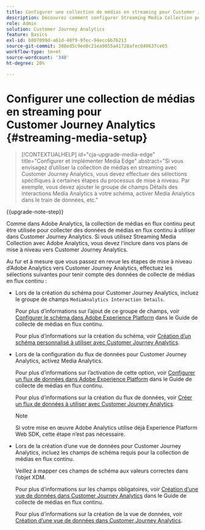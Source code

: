 ```yaml
---
title: Configurer une collection de médias en streaming pour Customer Journey Analytics
description: Découvrez comment configurer Streaming Media Collection pour Customer Journey Analytics
role: Admin
solution: Customer Journey Analytics
feature: Basics
exl-id: b807099d-a61d-48f9-9fec-94ecc6b76213
source-git-commit: 380ed5c9ee0c21ea9855a41728afec040637ce65
workflow-type: tm+mt
source-wordcount: '348'
ht-degree: 20%

---
```


# Configurer une collection de médias en streaming pour Customer Journey Analytics {#streaming-media-setup}

<!-- markdownlint-disable MD034 -->

>[!CONTEXTUALHELP]
>id="cja-upgrade-media-edge"
>title="Configurer et implémenter Media Edge"
>abstract="Si vous envisagez d’utiliser la collection de médias en streaming avec Customer Journey Analytics, vous devez effectuer des sélections spécifiques à certaines étapes du processus de mise à niveau. Par exemple, vous devez ajouter le groupe de champs Détails des interactions Media Analytics à votre schéma, activer Media Analytics dans le train de données, etc."

<!-- markdownlint-enable MD034 -->

{{upgrade-note-step}}

Comme dans Adobe Analytics, la collection de médias en flux continu peut être utilisée pour collecter des données de médias en flux continu à utiliser dans Customer Journey Analytics. Si vous utilisez Streaming Media Collection avec Adobe Analytics, vous devez l’inclure dans vos plans de mise à niveau vers Customer Journey Analytics.

Au fur et à mesure que vous passez en revue les étapes de mise à niveau d’Adobe Analytics vers Customer Journey Analytics, effectuez les sélections suivantes pour tenir compte des données de collecte de médias en flux continu :

* Lors de la création du schéma pour Customer Journey Analytics, incluez le groupe de champs `MediaAnalytics Interaction Details`.

  Pour plus d’informations sur l’ajout de ce groupe de champs, voir [Configurer le schéma dans Adobe Experience Platform](https://experienceleague.adobe.com/fr/docs/media-analytics/using/implementation/edge-recommended/media-edge-sdk/implementation-edge#set-up-the-schema-in-adobe-experience-platform) dans le Guide de collecte de médias en flux continu.

  Pour plus d’informations sur la création du schéma, voir [Création d’un schéma personnalisé à utiliser avec Customer Journey Analytics](/help/getting-started/cja-upgrade/cja-upgrade-schema-create.md).

* Lors de la configuration du flux de données pour Customer Journey Analytics, activez Media Analytics.

  Pour plus d’informations sur l’activation de cette option, voir [Configurer un flux de données dans Adobe Experience Platform](https://experienceleague.adobe.com/fr/docs/media-analytics/using/implementation/edge-recommended/media-edge-sdk/implementation-edge#configure-a-datastream-in-adobe-experience-platform) dans le Guide de collecte de médias en flux continu.

  Pour plus d’informations sur la création du flux de données, voir [Créer un flux de données à utiliser avec Customer Journey Analytics](/help/getting-started/cja-upgrade/cja-upgrade-datastream.md).

  >[!NOTE]
  >
  >Si votre mise en œuvre Adobe Analytics utilise déjà Experience Platform Web SDK, cette étape n’est pas nécessaire.

* Lors de la création d’une vue de données pour Customer Journey Analytics, incluez les champs de schéma requis pour la collection de médias en flux continu.

  Veillez à mapper ces champs de schéma aux valeurs correctes dans l’objet XDM.

  Pour plus d’informations sur les champs obligatoires, voir [Création d’une vue de données dans Customer Journey Analytics](/help/getting-started/cja-upgrade/cja-upgrade-dataview.md) dans le Guide de collecte de médias en flux continu.

  Pour plus d’informations sur la création de la vue de données, voir [Création d’une vue de données dans Customer Journey Analytics](/help/getting-started/cja-upgrade/cja-upgrade-dataview.md).

<!--

------------------

The steps for implementing the Streaming Media Collection in Customer Journey Analytics differ depending on your current Streaming Media Collection implementation in Adobe Analytics. 

Streaming Media Collection can be implemented in Adobe Analytics in either of the following ways:

* [Edge Network implementations for the Streaming Media Collection](#edge-network-implementations)

* [Adobe Analytics-only implementations for the Streaming Media Collection](#adobe-analytics-only-implementations)

For more information about the differences between these implementation methods, see [Implement the Streaming Media Collection](https://experienceleague.adobe.com/fr/docs/media-analytics/using/implementation/overview) in the Streaming Media Collection Guide.

## Edge Network implementations for the Streaming Media Collection

If the Streaming Media Collection is [implemented using the Edge Network in your Adobe Analytics implementation](https://experienceleague.adobe.com/fr/docs/media-analytics/using/implementation/overview#edge-implementation-methods), this means that some steps that are required to upgrade the Streaming Media Collection to Customer Journey Analytics have already been completed as part of your Adobe Analytics implementation. Following are the completed steps:

* [Set up the schema in Adobe Experience Platform](https://experienceleague.adobe.com/fr/docs/media-analytics/using/implementation/edge-recommended/media-edge-sdk/implementation-edge#set-up-the-schema-in-adobe-experience-platform)

* [Create a dataset in Adobe Experience Platform](https://experienceleague.adobe.com/fr/docs/media-analytics/using/implementation/edge-recommended/media-edge-sdk/implementation-edge#create-a-dataset-in-adobe-experience-platform)

* [Configure a datastream in Adobe Experience Platform](https://experienceleague.adobe.com/fr/docs/media-analytics/using/implementation/edge-recommended/media-edge-sdk/implementation-edge#configure-a-datastream-in-adobe-experience-platform)

The following additional steps need to be completed as part of the upgrade to Customer Journey Analytics:

>[!NOTE]
>
>As you complete the Customer Journey Analytics upgrade steps, make sure you use the schema, dataset, and datastream from your Streaming Media Collection implementation in Adobe Analytics.

* [Create a connection in Customer Journey Analytics](/help/getting-started/cja-upgrade/cja-upgrade-connection.md)

* [Create a data view in Customer Journey Analytics](/help/getting-started/cja-upgrade/cja-upgrade-dataview.md)


## Adobe Analytics-only implementations for the Streaming Media Collection

If the Streaming Media Collection is [implemented using an Adobe Analytics-only implementation in your Adobe Analytics environment](https://experienceleague.adobe.com/fr/docs/media-analytics/using/implementation/overview#adobe-analytics-only-implementation-methods), this means that Streaming Media data is not yet going to Edge Network. 

As you create the schema, dataset, datastream, connection, and data view as part of your upgrade from Adobe Analytics to Customer Journey Analytics, make the following selections to account for Streaming Media Collection data:

* When creating the schema for Customer Journey Analytics, include the `MediaAnalytics Interaction Details` field group.

  For more information about adding this field group, see [Set up the schema in Adobe Experience Platform](https://experienceleague.adobe.com/fr/docs/media-analytics/using/implementation/edge-recommended/media-edge-sdk/implementation-edge#set-up-the-schema-in-adobe-experience-platform) in the Streaming Media Collection Guide.

  For information about creating the schema, see [Create a custom schema to use with Customer Journey Analytics](/help/getting-started/cja-upgrade/cja-upgrade-schema-create.md).

* When configuring the datastream for Customer Journey Analytics, enable Media Analytics. 

  For more information about enabling this option, see [Configure a datastream in Adobe Experience Platform](https://experienceleague.adobe.com/fr/docs/media-analytics/using/implementation/edge-recommended/media-edge-sdk/implementation-edge#configure-a-datastream-in-adobe-experience-platform) in the Streaming Media Collection Guide.

  For information about creating the datastream, see [Create a datastream to use with Customer Journey Analytics](/help/getting-started/cja-upgrade/cja-upgrade-datastream.md).

* When creating a data view for Customer Journey Analytics, include the required schema fields for the Streaming Media Collection.

  Make sure you map these schema fieldds to the correct values in the XDM object.

  For more information about the required fields, see [Create a data view in Customer Journey Analytics](/help/getting-started/cja-upgrade/cja-upgrade-dataview.md) in the Streaming Media Collection Guide.

  For information about creating the data view, see [Create a data view in Customer Journey Analytics](/help/getting-started/cja-upgrade/cja-upgrade-dataview.md).

  -->
